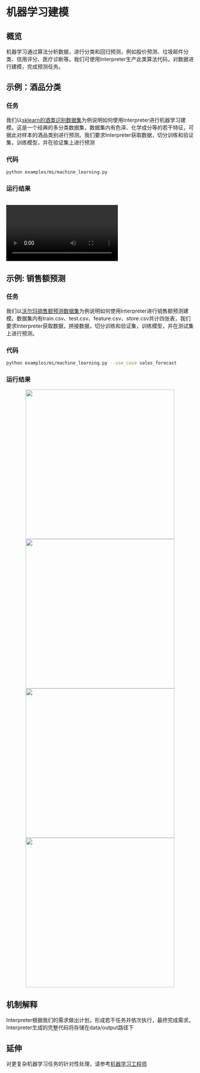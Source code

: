 # 机器学习建模

## 概览

机器学习通过算法分析数据，进行分类和回归预测，例如股价预测、垃圾邮件分类、信用评分、医疗诊断等。我们可使用Interpreter生产此类算法代码，对数据进行建模，完成预测任务。

## 示例：酒品分类

### 任务

我们以[sklearn的酒类识别数据集](https://scikit-learn.org/stable/datasets/toy_dataset.html#wine-dataset)为例说明如何使用Interpreter进行机器学习建模。这是一个经典的多分类数据集，数据集内有色泽、化学成分等的若干特征，可据此对样本的酒品类别进行预测。我们要求Interpreter获取数据，切分训练和验证集，训练模型，并在验证集上进行预测

### 代码

```bash
python examples/mi/machine_learning.py
```

### 运行结果

<br>
<video  controls>
  <source src="/image/guide/use_cases/interpreter/ml_wine_dataset.mp4" type="video/mp4">
</video>

## 示例: 销售额预测

### 任务

我们以[沃尔玛销售额预测数据集](https://www.kaggle.com/datasets/aslanahmedov/walmart-sales-forecast/data)为例说明如何使用Interpreter进行销售额预测建模。数据集内有train.csv、test.csv、feature.csv、store.csv共计四张表，我们要求Interpreter获取数据，拼接数据，切分训练和验证集，训练模型，并在测试集上进行预测。

### 代码

```bash
python examples/mi/machine_learning.py --use_case sales_forecast
```

### 运行结果

<center>
<img src="../../../../../public/image/guide/use_cases/interpreter/sales_forecast/split_data.png" width=400>
</center>

<center>
<img src="../../../../../public/image/guide/use_cases/interpreter/sales_forecast/total_weekly_sales_over_time.png" width=400>
</center>

<center>
<img src="../../../../../public/image/guide/use_cases/interpreter/sales_forecast/ground_truth_vs_predictions.png" width=400>
</center>

<center>
<img src="../../../../../public/image/guide/use_cases/interpreter/sales_forecast/wmae.png" width=400 >
</center>

## 机制解释

Interpreter根据我们的需求做出计划，形成若干任务并依次执行，最终完成需求。Interpreter生成的完整代码将存储在data/output路径下

## 延伸

对更复杂机器学习任务的针对性处理，请参考[机器学习工程师](../ml_engineer.md)
